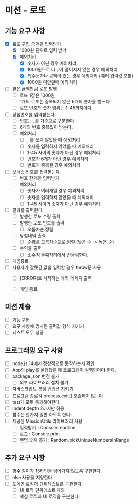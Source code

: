 # 미션 - 로또

## 기능 요구 사항

- [x] 로또 구입 금액을 입력받기
  - [x] 1000원 단위로 입력 받기
  - [x] 예외처리
    - [x] 숫자가 아닌 경우 예외처리
    - [x] 1000원으로 나누어 떨어지지 않는 경우 예외처리
    - [x] 특수문자나 공백이 있는 경우 예외처리 (여러 입력값 포함)
    - [x] 1000원 미만일때 예외처리
- [ ] 받은 금액만큼 로또 발행
  - [ ] 로또 1장은 1000원
  - [ ] 1개의 로또는 중복되지 않은 6개의 숫자를 뽑느다.
  - [ ] 로또 번호의 숫자 범위는 1-45까지이다.
- [ ] 당첨번호를 입력받는다.
  - [ ] 번호는 ,를 기준으로 구분한다.
  - [ ] 6개의 번호 중복없이 받는다.
  - [ ] 예외처리
    - [ ] , 를 쓰지 않았을 때 예외처리
    - [ ] 숫자를 입력하지 않았을 때 예외처리
    - [ ] 1-45 사이의 숫자가 아닌 경우 예외처리
    - [ ] 번호가 6개가 아닌 경우 예외처리
    - [ ] 번호가 중복될 경우 예외처리
- [ ] 보너스 번호를 입력받는다.
  - [ ] 번호 한개만 입력받기
  - [ ] 예외처리
    - [ ] 숫자가 여러개일 경우 예외처리
    - [ ] 숫자를 입력하지 않았을 때 예외처리
    - [ ] 1-45 사이의 숫자가 아닌 경우 예외처리
- [ ] 결과를 출력한다.
  - [ ] 발행한 로또 수량 출력
  - [ ] 발행한 로또 번호를 출력
    - [ ] 오름차순 정렬
  - [ ] 당첨내역 출력
    - [ ] 순위를 오름차순으로 정렬 (낮은 순 -> 높은 순)
  - [ ] 수익률 출력
    - [ ] 소수점 둘째자리에서 반올림한다.
- [ ] 게임종료
- [ ] 사용자가 잘못된 값을 입력할 경우 throw문 사용
  - [ ] [ERROR]로 시작하는 에러 메세지 출력
  - [ ] 게임 종료


## 미션 제출
- [ ] 기능 구현 
- [ ] 요구 사항에 명시된 출력값 형식 지키기
- [ ] 테스트 모두 성공

## 프로그래밍 요구 사항
- [ ] node.js 14에서 정상적으로 동작하는지 확인
- [ ] App의 play를 실행했을 때 프로그램이 실행되어야 한다.
- [ ] package.json 변경 불가
  - [ ] 외부 라이브러리 설치 불가
- [ ] 자바스크립트 코딩 컨벤션 지키기
- [ ] 프로그램 종료시 process.exit() 호출하지 않는다
- [ ] test가 모두 통과해야한다.
- [ ] indent depth 2까지만 허용
- [ ] 함수는 한가지 일만 하도록 한다.
- [ ] 제공된 MissionUtils 라이브러리 사용
  - [ ] 입력받기 :  Console.readline
  - [ ] 로그 : Console.print
  - [ ] 랜덤 숫자 뽑기 : Random.pickUniqueNumbersInRange 

## 추가 요구 사항
- [ ] 함수 길이가 15라인을 넘어가지 않도록 구현한다. 
- [ ] else 사용을 지양한다.
- [ ] 도메인 로직에 단위테스트를 구현한다.
  - [ ] UI 로직 단위테스트 제외
  - [ ] 핵심 로직과 UI 로직을 구분한다.
